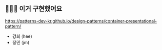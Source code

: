 ## 🙋🏻‍♂️ 이거 구현했어요

https://patterns-dev-kr.github.io/design-patterns/container-presentational-pattern/

- 강희 (hee)
- 정민 (jm)
